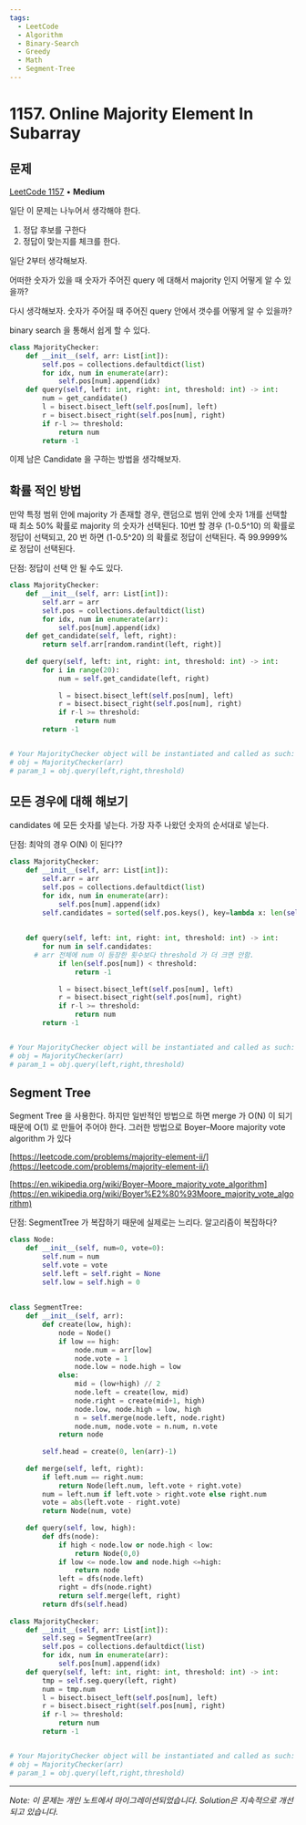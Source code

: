 ```yaml
---
tags:
  - LeetCode
  - Algorithm
  - Binary-Search
  - Greedy
  - Math
  - Segment-Tree
---
```


# 1157. Online Majority Element In Subarray

## 문제

[LeetCode 1157](https://leetcode.com/problems/online-majority-element-in-subarray/) • **Medium**

일단 이 문제는 나누어서 생각해야 한다.

1. 정답 후보를 구한다
2. 정답이 맞는지를 체크를 한다.

일단 2부터 생각해보자.

어떠한 숫자가 있을 때 숫자가 주어진 query 에 대해서 majority 인지 어떻게 알 수 있을까?

다시 생각해보자. 숫자가 주어질 때 주어진 query 안에서 갯수를 어떻게 알 수 있을까?

binary search 을 통해서 쉽게 할 수 있다.

```python
class MajorityChecker:
    def __init__(self, arr: List[int]):
        self.pos = collections.defaultdict(list)
        for idx, num in enumerate(arr):
            self.pos[num].append(idx)
    def query(self, left: int, right: int, threshold: int) -> int:
        num = get_candidate()
        l = bisect.bisect_left(self.pos[num], left)
        r = bisect.bisect_right(self.pos[num], right)
        if r-l >= threshold:
            return num
        return -1
```

이제 남은 Candidate 을 구하는 방법을 생각해보자.

## 확률 적인 방법

만약 특정 범위 안에 majority 가 존재할 경우, 랜덤으로 범위 안에 숫자 1개를 선택할 때 최소 50% 확률로 majority 의 숫자가 선택된다. 10번 할 경우 (1-0.5^10) 의 확률로 정답이 선택되고, 20 번 하면 (1-0.5^20) 의 확률로 정답이 선택된다. 즉 99.9999% 로 정답이 선택된다.

단점: 정답이 선택 안 될 수도 있다.

```python
class MajorityChecker:
    def __init__(self, arr: List[int]):
        self.arr = arr
        self.pos = collections.defaultdict(list)
        for idx, num in enumerate(arr):
            self.pos[num].append(idx)
    def get_candidate(self, left, right):
        return self.arr[random.randint(left, right)]
    
    def query(self, left: int, right: int, threshold: int) -> int:
        for i in range(20):
            num = self.get_candidate(left, right)
            
            l = bisect.bisect_left(self.pos[num], left)
            r = bisect.bisect_right(self.pos[num], right)
            if r-l >= threshold:
                return num
        return -1


# Your MajorityChecker object will be instantiated and called as such:
# obj = MajorityChecker(arr)
# param_1 = obj.query(left,right,threshold)
```

## 모든 경우에 대해 해보기

candidates 에 모든 숫자를 넣는다. 가장 자주 나왔던 숫자의 순서대로 넣는다.

단점: 최악의 경우 O(N) 이 된다??

```python
class MajorityChecker:
    def __init__(self, arr: List[int]):
        self.arr = arr
        self.pos = collections.defaultdict(list)
        for idx, num in enumerate(arr):
            self.pos[num].append(idx)
        self.candidates = sorted(self.pos.keys(), key=lambda x: len(self.pos[x]))[::-1]
        
    
    def query(self, left: int, right: int, threshold: int) -> int:
        for num in self.candidates:
      # arr 전체에 num 이 등장한 횟수보다 threshold 가 더 크면 안함.
            if len(self.pos[num]) < threshold:
                return -1
            
            l = bisect.bisect_left(self.pos[num], left)
            r = bisect.bisect_right(self.pos[num], right)
            if r-l >= threshold:
                return num
        return -1


# Your MajorityChecker object will be instantiated and called as such:
# obj = MajorityChecker(arr)
# param_1 = obj.query(left,right,threshold)
```

## Segment Tree

Segment Tree 을 사용한다. 하지만 일반적인 방법으로 하면 merge 가 O(N) 이 되기 때문에 O(1) 로 만들어 주어야 한다. 그러한 방법으로 Boyer–Moore majority vote algorithm 가 있다

[https://leetcode.com/problems/majority-element-ii/](https://leetcode.com/problems/majority-element-ii/)

[https://en.wikipedia.org/wiki/Boyer–Moore_majority_vote_algorithm](https://en.wikipedia.org/wiki/Boyer%E2%80%93Moore_majority_vote_algorithm)

단점: SegmentTree 가 복잡하기 때문에 실제로는 느리다. 알고리즘이 복잡하다?

```python
class Node:
    def __init__(self, num=0, vote=0):
        self.num = num
        self.vote = vote
        self.left = self.right = None
        self.low = self.high = 0
    
        
class SegmentTree:
    def __init__(self, arr):
        def create(low, high):
            node = Node()
            if low == high:
                node.num = arr[low]
                node.vote = 1
                node.low = node.high = low
            else:
                mid = (low+high) // 2
                node.left = create(low, mid)
                node.right = create(mid+1, high)
                node.low, node.high = low, high
                n = self.merge(node.left, node.right)
                node.num, node.vote = n.num, n.vote
            return node
            
        self.head = create(0, len(arr)-1)
        
    def merge(self, left, right):
        if left.num == right.num:
            return Node(left.num, left.vote + right.vote)
        num = left.num if left.vote > right.vote else right.num
        vote = abs(left.vote - right.vote)
        return Node(num, vote)
    
    def query(self, low, high):
        def dfs(node):
            if high < node.low or node.high < low:
                return Node(0,0)
            if low <= node.low and node.high <=high:
                return node
            left = dfs(node.left)
            right = dfs(node.right)
            return self.merge(left, right)
        return dfs(self.head)
        
class MajorityChecker:
    def __init__(self, arr: List[int]):
        self.seg = SegmentTree(arr)
        self.pos = collections.defaultdict(list)
        for idx, num in enumerate(arr):
            self.pos[num].append(idx)
    def query(self, left: int, right: int, threshold: int) -> int:
        tmp = self.seg.query(left, right)
        num = tmp.num
        l = bisect.bisect_left(self.pos[num], left)
        r = bisect.bisect_right(self.pos[num], right)
        if r-l >= threshold:
            return num
        return -1


# Your MajorityChecker object will be instantiated and called as such:
# obj = MajorityChecker(arr)
# param_1 = obj.query(left,right,threshold)
```

---

*Note: 이 문제는 개인 노트에서 마이그레이션되었습니다. Solution은 지속적으로 개선되고 있습니다.*
